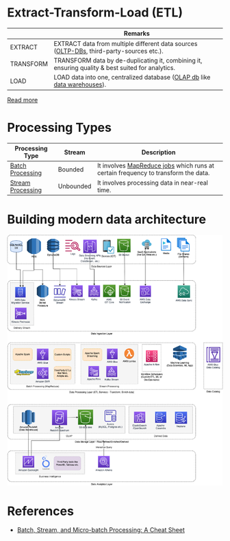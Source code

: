 
# Extract-Transform-Load (ETL)

|           | Remarks                                                                                                                                                          |
|-----------|------------------------------------------------------------------------------------------------------------------------------------------------------------------|
| EXTRACT   | EXTRACT data from multiple different data sources ([OLTP-DBs](../../3_DatabaseServices/OLTPvsOTAP.md), third-party-sources etc.).                                |
| TRANSFORM | TRANSFORM data by de-duplicating it, combining it, ensuring quality & best suited for analytics.                                                                 |
| LOAD      | LOAD data into one, centralized database ([OLAP db](../../3_DatabaseServices/OLTPvsOTAP.md) like [data warehouses](../StorageDBs/DataWarehouses/Readme.md)). |

[Read more](https://aws.amazon.com/what-is/etl/)

# Processing Types

| Processing Type                                 | Stream    | Description                                                                                                         |
|-------------------------------------------------|-----------|---------------------------------------------------------------------------------------------------------------------|
| [Batch Processing](BatchProcessing/Readme.md)   | Bounded   | It involves [MapReduce jobs](BatchProcessing/ApacheMapReduce.md) which runs at certain frequency to transform the data.   |
| [Stream Processing](StreamProcessing/Readme.md) | Unbounded | It involves processing data in near-real time.                                                                      |

# Building modern data architecture

![](../Data-Architecture-ETL-Ingestion-Processing-Analytics.png)

# References
- [Batch, Stream, and Micro-batch Processing: A Cheat Sheet](https://www.upsolver.com/blog/batch-stream-a-cheat-sheet)